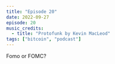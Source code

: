 ```yaml
---
title: "Episode 20"
date: 2022-09-27
episode: 20
music_credits:
  - title: "Protofunk by Kevin MacLeod"
tags: ["bitcoin", "podcast"]
---
```


Fomo or FOMC?